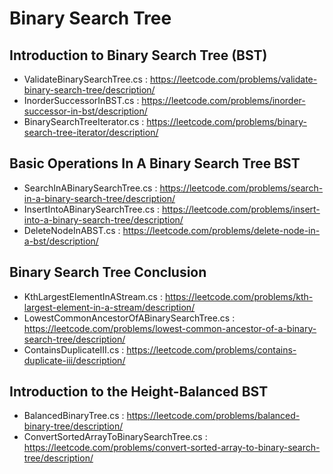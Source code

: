 # Binary Search Tree

## Introduction to Binary Search Tree (BST)
- ValidateBinarySearchTree.cs : https://leetcode.com/problems/validate-binary-search-tree/description/
- InorderSuccessorInBST.cs : https://leetcode.com/problems/inorder-successor-in-bst/description/
- BinarySearchTreeIterator.cs : https://leetcode.com/problems/binary-search-tree-iterator/description/

## Basic Operations In A Binary Search Tree BST
- SearchInABinarySearchTree.cs : https://leetcode.com/problems/search-in-a-binary-search-tree/description/
- InsertIntoABinarySearchTree.cs : https://leetcode.com/problems/insert-into-a-binary-search-tree/description/
- DeleteNodeInABST.cs : https://leetcode.com/problems/delete-node-in-a-bst/description/

## Binary Search Tree Conclusion
- KthLargestElementInAStream.cs : https://leetcode.com/problems/kth-largest-element-in-a-stream/description/
- LowestCommonAncestorOfABinarySearchTree.cs : https://leetcode.com/problems/lowest-common-ancestor-of-a-binary-search-tree/description/
- ContainsDuplicateIII.cs : https://leetcode.com/problems/contains-duplicate-iii/description/

## Introduction to the Height-Balanced BST
- BalancedBinaryTree.cs : https://leetcode.com/problems/balanced-binary-tree/description/
- ConvertSortedArrayToBinarySearchTree.cs : https://leetcode.com/problems/convert-sorted-array-to-binary-search-tree/description/